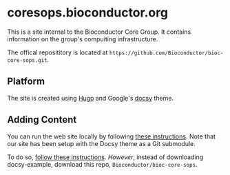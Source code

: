 
# coresops.bioconductor.org

This is a site internal to the Bioconductor Core Group. 
It contains information on the group's compuiting infrastructure.

The offical reposititory is located at `https://github.com/Bioconductor/bioc-core-sops.git`.

## Platform

The site is created using [Hugo](https://gohugo.io/) and Google's [docsy](https://docsy.dev) theme.

## Adding Content


You can run the web site locally by following [these instructions](https://www.docsy.dev/docs/get-started/).
Note that our site has been setup with the Docsy theme as a Git submodule.

To do so, [follow these instructions](https://www.docsy.dev/docs/get-started/quickstart-docker/).
*However*, instead of downloading docsy-example, download this repo, `Bioconductor/bioc-core-sops`.
